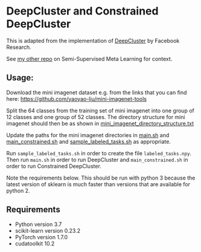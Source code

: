 # DeepCluster and Constrained DeepCluster

This is adapted from the implementation of [DeepCluster](https://github.com/facebookresearch/deepcluster) by Facebook Research. 

See [my other repo](https://github.com/cmacho/Semi-Supervised-Meta-Learning) on Semi-Supervised Meta Learning for context.

## Usage:

Download the mini imagenet dataset e.g. from the links that you can find here:
https://github.com/yaoyao-liu/mini-imagenet-tools

Split the 64 classes from the training set of mini imagenet into one group of 12 classes and one group of 52 classes. The directory structure for mini imagenet should then be as shown in [mini_imagenet_directory_structure.txt](mini_imagenet_directory_structure.txt)

Update the paths for the mini imagenet directories in [main.sh](main.sh) and [main_constrained.sh](main_constrained_dc.sh) and [sample_labeled_tasks.sh](sample_labeled_tasks.sh) as appropriate. 

Run `sample_labeled_tasks.sh` in order to create the file `labeled_tasks.npy`.
Then run `main.sh` in order to run DeepCluster and `main_constrained.sh` in order to run Constrained DeepCluster.

Note the requirements below. This should be run with python 3 because the latest version of sklearn is much faster than versions that are available for python 2.

## Requirements

- Python version 3.7
- scikit-learn version 0.23.2
- PyTorch version 1.7.0
- cudatoolkit 10.2

